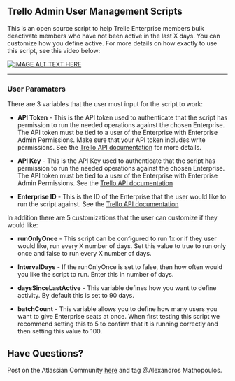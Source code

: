## Trello Admin User Management Scripts

This is an open source script to help Trelle Enterprise members bulk deactivate members who have not been active in the last X days. You can customize how you define active. For more details on how exactly to use this script, see this video below: 

[![IMAGE ALT TEXT HERE](https://img.youtube.com/vi/GwvZ0KWFiCM/0.jpg)](https://www.youtube.com/watch?v=GwvZ0KWFiCM) 


---
### User Paramaters 

There are 3 variables that the user must input for the script to work:

- **API Token** - This is the API token used to authenticate that the script has permission to run the needed operations against the chosen Enterprise. The API token must be tied to a user of the Enterprise with Enterprise Admin Permissions. Make sure that your API token includes write permissions. See the [Trello API documentation](https://developer.atlassian.com/cloud/trello/guides/rest-api/api-introduction/)
 for more details. 

- **API Key** - This is the API Key used to authenticate that the script has permission to run the needed operations against the chosen Enterprise. The API token must be tied to a user of the Enterprise with Enterprise Admin Permissions. See the [Trello API documentation](https://developer.atlassian.com/cloud/trello/guides/rest-api/api-introduction/)

- **Enterprise ID** - This is the ID of the Enterprise that the user would like to run the script against. See the [Trello API documentation](https://developer.atlassian.com/cloud/trello/guides/rest-api/api-introduction/)

 

In addition there are 5 customizations that the user can customize if they would like: 

- **runOnlyOnce** - This script can be configured to run 1x or if they user would like, run every X number of days. Set this value to true to run only once and false to run every X number of days. 

- **IntervalDays** - If the runOnlyOnce is set to false, then how often would you like the script to run. Enter this in number of days. 

- **daysSinceLastActive** - This variable defines how you want to define activity. By default this is set to 90 days. 

- **batchCount** - This variable allows you to define how many users you want to give Enterprise seats at once. When first testing this script we recommend setting this to 5 to confirm that it is running correctly and then setting this value to 100.

## Have Questions?
Post on the Atlassian Community [here](https://community.atlassian.com/t5/Trello/ct-p/trello) and tag @Alexandros Mathopoulos. 
